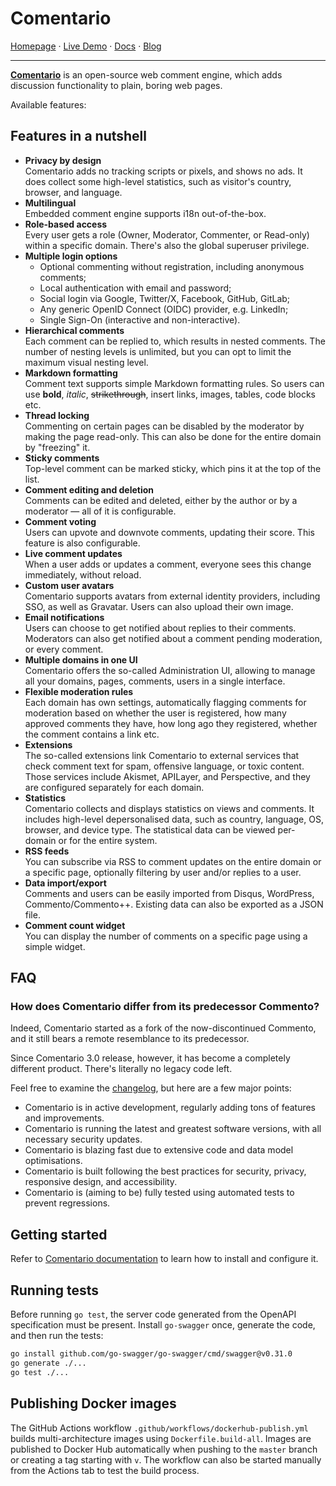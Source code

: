 # Comentario

[Homepage](https://comentario.app/) · [Live Demo](https://demo.comentario.app) · [Docs](https://docs.comentario.app/) · [Blog](https://yktoo.com/en/blog/series/comentario/)

---

**[Comentario](https://comentario.app)** is an open-source web comment engine, which adds discussion functionality to plain, boring web pages.

Available features:

## Features in a nutshell

* **Privacy by design**\
  Comentario adds no tracking scripts or pixels, and shows no ads. It does collect some high-level statistics, such as visitor's country, browser, and language.
* **Multilingual**\
  Embedded comment engine supports i18n out-of-the-box.
* **Role-based access**\
  Every user gets a role (Owner, Moderator, Commenter, or Read-only) within a specific domain. There's also the global superuser privilege.
* **Multiple login options**
  * Optional commenting without registration, including anonymous comments;
  * Local authentication with email and password;
  * Social login via Google, Twitter/X, Facebook, GitHub, GitLab;
  * Any generic OpenID Connect (OIDC) provider, e.g. LinkedIn;
  * Single Sign-On (interactive and non-interactive).
* **Hierarchical comments**\
  Each comment can be replied to, which results in nested comments. The number of nesting levels is unlimited, but you can opt to limit the maximum visual nesting level.
* **Markdown formatting**\
  Comment text supports simple Markdown formatting rules. So users can use **bold**, *italic*, ~~strikethrough~~, insert links, images, tables, code blocks etc.
* **Thread locking**\
  Commenting on certain pages can be disabled by the moderator by making the page read-only. This can also be done for the entire domain by "freezing" it.
* **Sticky comments**\
  Top-level comment can be marked sticky, which pins it at the top of the list.
* **Comment editing and deletion**\
  Comments can be edited and deleted, either by the author or by a moderator — all of it is configurable.
* **Comment voting**\
  Users can upvote and downvote comments, updating their score. This feature is also configurable.
* **Live comment updates**\
  When a user adds or updates a comment, everyone sees this change immediately, without reload.
* **Custom user avatars**\
  Comentario supports avatars from external identity providers, including SSO, as well as Gravatar. Users can also upload their own image.
* **Email notifications**\
  Users can choose to get notified about replies to their comments. Moderators can also get notified about a comment pending moderation, or every comment.
* **Multiple domains in one UI**\
  Comentario offers the so-called Administration UI, allowing to manage all your domains, pages, comments, users in a single interface.
* **Flexible moderation rules**\
  Each domain has own settings, automatically flagging comments for moderation based on whether the user is registered, how many approved comments they have, how long ago they registered, whether the comment contains a link etc.
* **Extensions**\
  The so-called extensions link Comentario to external services that check comment text for spam, offensive language, or toxic content. Those services include Akismet, APILayer, and Perspective, and they are configured separately for each domain.
* **Statistics**\
  Comentario collects and displays statistics on views and comments. It includes high-level depersonalised data, such as country, language, OS, browser, and device type. The statistical data can be viewed per-domain or for the entire system.
* **RSS feeds**\
  You can subscribe via RSS to comment updates on the entire domain or a specific page, optionally filtering by user and/or replies to a user.
* **Data import/export**\
  Comments and users can be easily imported from Disqus, WordPress, Commento/Commento++. Existing data can also be exported as a JSON file.
* **Comment count widget**\
  You can display the number of comments on a specific page using a simple widget.

## FAQ

### How does Comentario differ from its predecessor Commento?

Indeed, Comentario started as a fork of the now-discontinued Commento, and it still bears a remote resemblance to its predecessor.

Since Comentario 3.0 release, however, it has become a completely different product. There's literally no legacy code left.

Feel free to examine the [changelog](CHANGELOG.md), but here are a few major points:

* Comentario is in active development, regularly adding tons of features and improvements.
* Comentario is running the latest and greatest software versions, with all necessary security updates.
* Comentario is blazing fast due to extensive code and data model optimisations.
* Comentario is built following the best practices for security, privacy, responsive design, and accessibility.
* Comentario is (aiming to be) fully tested using automated tests to prevent regressions.

## Getting started

Refer to [Comentario documentation](https://docs.comentario.app/en/getting-started/) to learn how to install and configure it.

## Running tests

Before running `go test`, the server code generated from the OpenAPI specification must be present. Install `go-swagger` once, generate the code, and then run the tests:

```bash
go install github.com/go-swagger/go-swagger/cmd/swagger@v0.31.0
go generate ./...
go test ./...
```

## Publishing Docker images

The GitHub Actions workflow `.github/workflows/dockerhub-publish.yml` builds
multi-architecture images using `Dockerfile.build-all`. Images are published to
Docker Hub automatically when pushing to the `master` branch or creating a tag
starting with `v`. The workflow can also be started manually from the Actions
tab to test the build process.
